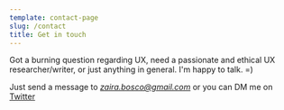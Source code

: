```yaml
---
template: contact-page
slug: /contact
title: Get in touch
---
```

Got a burning question regarding UX, need a passionate and ethical UX researcher/writer, or just anything in general. I'm happy to talk. =)

Just send a message to *zaira.bosco@gmail.com* or you can DM me on [Twitter](https://twitter.com/zairabosco)